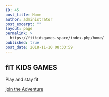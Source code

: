 ```yaml
---
ID: 45
post_title: Home
author: administrator
post_excerpt: ""
layout: page
permalink: >
  https://fitkidsgames.space/index.php/home/
published: true
post_date: 2018-11-10 08:33:59
---
```

<h2>fIT KIDS GAMES</h2>		
			<p>Play and stay fit</p>		
			<a href="#https://fitkidsgames.space/index.php/about/?preview_id=49&amp;preview_nonce=596445d34a&amp;_thumbnail_id=-1&amp;preview=true" target="_blank" role="button">
						join the Adventure
					</a>